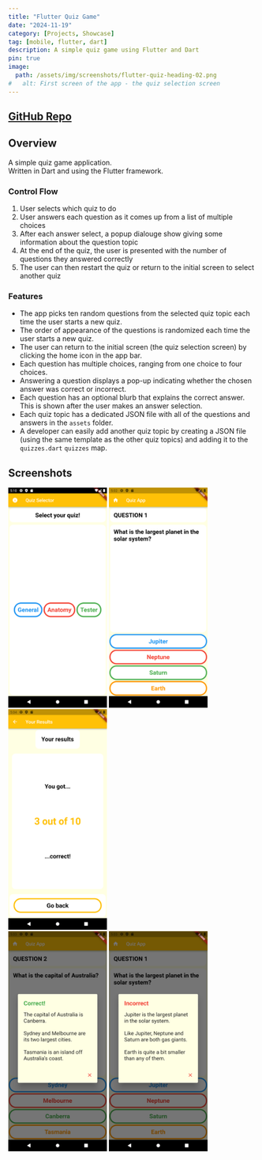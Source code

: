 ```yaml
---
title: "Flutter Quiz Game"
date: "2024-11-19"
category: [Projects, Showcase]
tag: [mobile, flutter, dart]
description: A simple quiz game using Flutter and Dart
pin: true
image:
  path: /assets/img/screenshots/flutter-quiz-heading-02.png
#   alt: First screen of the app - the quiz selection screen
---
```

## [<i class="fab fa-github"></i> GitHub Repo](https://github.com/DBerry07/Flutter_QuizGame)

## Overview
A simple quiz game application.<br>
Written in Dart and using the Flutter framework.

### Control Flow
1. User selects which quiz to do
2. User answers each question as it comes up from a list of multiple choices
3. After each answer select, a popup dialouge show giving some information about the question topic
4. At the end of the quiz, the user is presented with the number of questions they answered correctly
5. The user can then restart the quiz or return to the initial screen to select another quiz

### Features
+ The app picks ten random questions from the selected quiz topic each time the user starts a new quiz.
+ The order of appearance of the questions is randomized each time the user starts a new quiz.
+ The user can return to the initial screen (the quiz selection screen) by clicking the home icon in the app bar.
+ Each question has multiple choices, ranging from one choice to four choices.
+ Answering a question displays a pop-up indicating whether the chosen answer was correct or incorrect.
+ Each question has an optional blurb that explains the correct answer. This is shown after the user makes an answer selection.
+ Each quiz topic has a dedicated JSON file with all of the questions and answers in the ```assets``` folder.
+ A developer can easily add another quiz topic by creating a JSON file (using the same template as the other quiz topics) and adding it to the ```quizzes.dart``` ```quizzes``` map.

## Screenshots
<div class="screenshots">
    <img src="/assets/img/screenshots/flutter-quiz-android-00.png" width="200" />
    <img src="/assets/img/screenshots/flutter-quiz-android-question.png" width="200" />
    <img src="/assets/img/screenshots/flutter-quiz-android-results.png" width="200" />
</div>
<div class ="screenshots">
    <img src="/assets/img/screenshots/flutter-quiz-android-correct.png" width="200" />
    <img src="/assets/img/screenshots/flutter-quiz-android-incorrect.png" width="200" />
</div>

